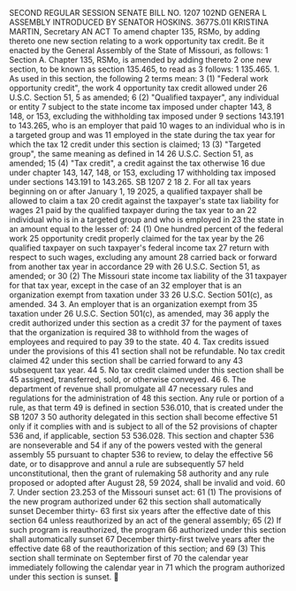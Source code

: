 SECOND REGULAR SESSION
SENATE BILL NO. 1207
102ND GENERA L ASSEMBLY
INTRODUCED BY SENATOR HOSKINS.
3677S.01I KRISTINA MARTIN, Secretary
AN ACT
To amend chapter 135, RSMo, by adding thereto one new section relating to a work opportunity
tax credit.
Be it enacted by the General Assembly of the State of Missouri, as follows:
1 Section A. Chapter 135, RSMo, is amended by adding thereto
2 one new section, to be known as section 135.465, to read as
3 follows:
1 135.465. 1. As used in this section, the following
2 terms mean:
3 (1) "Federal work opportunity credit", the work
4 opportunity tax credit allowed under 26 U.S.C. Section 51,
5 as amended;
6 (2) "Qualified taxpayer", any individual or entity
7 subject to the state income tax imposed under chapter 143,
8 148, or 153, excluding the withholding tax imposed under
9 sections 143.191 to 143.265, who is an employer that paid
10 wages to an individual who is in a targeted group and was
11 employed in the state during the tax year for which the tax
12 credit under this section is claimed;
13 (3) "Targeted group", the same meaning as defined in
14 26 U.S.C. Section 51, as amended;
15 (4) "Tax credit", a credit against the tax otherwise
16 due under chapter 143, 147, 148, or 153, excluding
17 withholding tax imposed under sections 143.191 to 143.265.
SB 1207 2
18 2. For all tax years beginning on or after January 1,
19 2025, a qualified taxpayer shall be allowed to claim a tax
20 credit against the taxpayer's state tax liability for wages
21 paid by the qualified taxpayer during the tax year to an
22 individual who is in a targeted group and who is employed in
23 the state in an amount equal to the lesser of:
24 (1) One hundred percent of the federal work
25 opportunity credit properly claimed for the tax year by the
26 qualified taxpayer on such taxpayer's federal income tax
27 return with respect to such wages, excluding any amount
28 carried back or forward from another tax year in accordance
29 with 26 U.S.C. Section 51, as amended; or
30 (2) The Missouri state income tax liability of the
31 taxpayer for that tax year, except in the case of an
32 employer that is an organization exempt from taxation under
33 26 U.S.C. Section 501(c), as amended.
34 3. An employer that is an organization exempt from
35 taxation under 26 U.S.C. Section 501(c), as amended, may
36 apply the credit authorized under this section as a credit
37 for the payment of taxes that the organization is required
38 to withhold from the wages of employees and required to pay
39 to the state.
40 4. Tax credits issued under the provisions of this
41 section shall not be refundable. No tax credit claimed
42 under this section shall be carried forward to any
43 subsequent tax year.
44 5. No tax credit claimed under this section shall be
45 assigned, transferred, sold, or otherwise conveyed.
46 6. The department of revenue shall promulgate all
47 necessary rules and regulations for the administration of
48 this section. Any rule or portion of a rule, as that term
49 is defined in section 536.010, that is created under the
SB 1207 3
50 authority delegated in this section shall become effective
51 only if it complies with and is subject to all of the
52 provisions of chapter 536 and, if applicable, section
53 536.028. This section and chapter 536 are nonseverable and
54 if any of the powers vested with the general assembly
55 pursuant to chapter 536 to review, to delay the effective
56 date, or to disapprove and annul a rule are subsequently
57 held unconstitutional, then the grant of rulemaking
58 authority and any rule proposed or adopted after August 28,
59 2024, shall be invalid and void.
60 7. Under section 23.253 of the Missouri sunset act:
61 (1) The provisions of the new program authorized under
62 this section shall automatically sunset December thirty-
63 first six years after the effective date of this section
64 unless reauthorized by an act of the general assembly;
65 (2) If such program is reauthorized, the program
66 authorized under this section shall automatically sunset
67 December thirty-first twelve years after the effective date
68 of the reauthorization of this section; and
69 (3) This section shall terminate on September first of
70 the calendar year immediately following the calendar year in
71 which the program authorized under this section is sunset.

